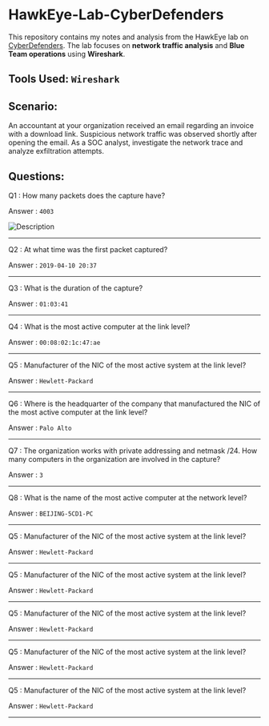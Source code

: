 # HawkEye-Lab-CyberDefenders
This repository contains my notes and analysis from the HawkEye lab on [CyberDefenders](https://cyberdefenders.org/blueteam-ctf-challenges/achievements/Niharika/hawkeye/). 
The lab focuses on **network traffic analysis** and **Blue Team operations** using **Wireshark**.

## Tools Used: `Wireshark`

## Scenario:
An accountant at your organization received an email regarding an invoice with a download link. Suspicious network traffic was observed shortly after opening the email. As a SOC analyst, investigate the network trace and analyze exfiltration attempts.

## Questions:

Q1 : How many packets does the capture have?

Answer : `4003`

![Description](images/hawk_eye_packet.png)
___

Q2 : At what time was the first packet captured?

Answer : `2019-04-10 20:37`

___

Q3 : What is the duration of the capture?

Answer : `01:03:41`

___

Q4 : What is the most active computer at the link level?

Answer : `00:08:02:1c:47:ae`

___

Q5 : Manufacturer of the NIC of the most active system at the link level?

Answer : `Hewlett-Packard`

___

Q6 : Where is the headquarter of the company that manufactured the NIC of the most active computer at the link level?

Answer : `Palo Alto`

___

Q7 : The organization works with private addressing and netmask /24. How many computers in the organization are involved in the capture?

Answer : `3`

___

Q8 : What is the name of the most active computer at the network level?

Answer : `BEIJING-5CD1-PC`

___

Q5 : Manufacturer of the NIC of the most active system at the link level?

Answer : `Hewlett-Packard`

___

Q5 : Manufacturer of the NIC of the most active system at the link level?

Answer : `Hewlett-Packard`

___

Q5 : Manufacturer of the NIC of the most active system at the link level?

Answer : `Hewlett-Packard`

___

Q5 : Manufacturer of the NIC of the most active system at the link level?

Answer : `Hewlett-Packard`

___

Q5 : Manufacturer of the NIC of the most active system at the link level?

Answer : `Hewlett-Packard`

___



